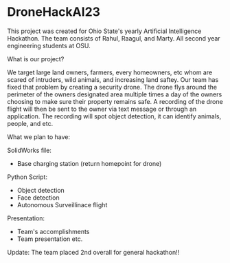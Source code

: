 # DroneHackAI23



This project was created for Ohio State's yearly Artificial Intelligence Hackathon. The team consists of Rahul, Raagul, and Marty. All second year engineering students at OSU. 

What is our project? 

We target large land owners, farmers, every homeowners, etc whom are scared of intruders, wild animals, and increasing land saftey. Our team has fixed that problem by creating a security drone. The drone flys around the perimeter of the owners designated area multiple times a day of the owners choosing to make sure their property remains safe. A recording of the drone flight will then be sent to the owner via text message or through an application. The recording will spot object detection, it can identify animals, people, and etc. 

What we plan to have: 

SolidWorks file: 
  - Base charging station (return homepoint for drone)
  
  Python Script: 
  - Object detection 
  - Face detection 
  - Autonomous Surveillinace flight 
  
  Presentation: 
  - Team's accomplishments 
  - Team presentation 
  etc. 

Update: The team placed 2nd overall for general hackathon!!

